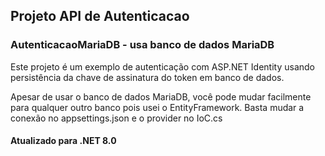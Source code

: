 ## Projeto API de Autenticacao

### AutenticacaoMariaDB - usa banco de dados MariaDB

Este projeto é um exemplo de autenticação com ASP.NET Identity usando persistência da chave de assinatura do token em banco de dados.

Apesar de usar o banco de dados MariaDB, você pode mudar facilmente para qualquer outro banco pois usei o EntityFramework. Basta mudar a conexão no appsettings.json e o provider no IoC.cs

#### Atualizado para .NET 8.0


